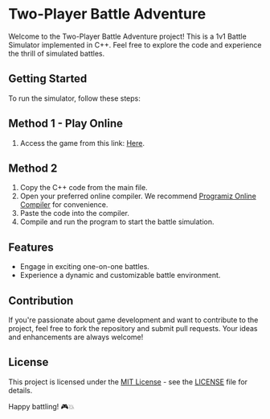 # Two-Player Battle Adventure

Welcome to the Two-Player Battle Adventure project! This is a 1v1 Battle Simulator implemented in C++. Feel free to explore the code and experience the thrill of simulated battles.

## Getting Started

To run the simulator, follow these steps:

## Method 1 - Play Online

1. Access the game from this link: [Here](https://replit.com/@Dragneel007/Outscal-Project-Two-Player-Battle-Adventure).

## Method 2

1. Copy the C++ code from the main file.
2. Open your preferred online compiler. We recommend [Programiz Online Compiler](https://www.programiz.com/cpp-programming/online-compiler/) for convenience.
3. Paste the code into the compiler.
4. Compile and run the program to start the battle simulation.

## Features

- Engage in exciting one-on-one battles.
- Experience a dynamic and customizable battle environment.

## Contribution

If you're passionate about game development and want to contribute to the project, feel free to fork the repository and submit pull requests. Your ideas and enhancements are always welcome!

## License

This project is licensed under the [MIT License](LICENSE) - see the [LICENSE](LICENSE) file for details.

Happy battling! 🎮💥
